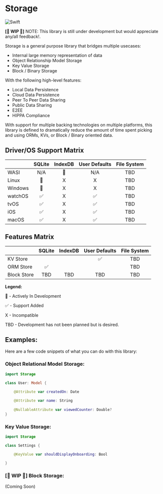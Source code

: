 # Storage

![Swift](https://github.com/oxcug/hex/actions/workflows/swift.yml/badge.svg)

**[🚧 WIP 🚧]** NOTE: This library is still under development but would appreciate any/all feedback!.

Storage is a general purpose library that bridges multiple usecases:
* Internal large memory representation of data
* Object Relationship Model Storage
* Key Value Storage
* Block / Binary Storage

With the following high-level features:

* Local Data Persistence
* Cloud Data Persistence
* Peer To Peer Data Sharing
* Public Data Sharing 
* E2EE
* HIPPA Compliance

With support for multiple backing technologies on multiple platforms, this library is defined to dramatically reduce the amount of time spent picking and using ORMs, KVs, or Block / Binary oriented data.

## Driver/OS Support Matrix

|         	| SQLite 	   | IndexDB 		| User Defaults  |  File System  |
|---------	|:------:	   |:-------:		|:-------------: |:-------------:|
| WASI    	|    N/A    	|    🚧    	|        N/A       |      TBD
| Linux   	|    🚧    	|     X    	|        X       |      TBD
| Windows 	|    🚧   	|     X   	|        X       |      TBD
| watchOS 	|    ✅   	|     X    	|       ✅       |      TBD
| tvOS    	|    ✅   	|     X    	|       ✅       |      TBD
| iOS     	|    ✅   	|     X    	|       ✅       |      TBD
| macOS   	|    ✅   	|     X    	|       ✅       |      TBD

## Features Matrix

|         	  | SQLite 	| IndexDB 	| User Defaults  |  File System  |
|---------	  |:------:	|:-------:	|:-------------: |:-------------:|
| KV Store     |         	|       		|      ✅        |      TBD
| ORM Store    |   ✅  	|        		|                |      TBD
| Block  Store |   TBD    	| 	  TBD    	|      TBD       |      TBD



**Legend:**

🚧 - Actively In Development

✅ - Support Added

X - Incompatible

TBD -  Development has not been planned but is desired.


## Examples:

Here are a few code snippets of what you can do with this library:


### Object Relational Model Storage:

```swift
import Storage

class User: Model {
    
    @Attribute var createdOn: Date

    @Attribute var name: String
    
    @NullableAttribute var viewedCounter: Double?
}
```

### Key Value Storage:

```swift
import Storage

class Settings {

    @KeyValue var shouldDisplayOnboarding: Bool
    
}

```
### **[🚧 WIP 🚧]** Block Storage:

(Coming Soon)
